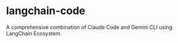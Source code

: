 # langchain-code
A comprehensive combination of Claude Code and Gemini CLI using LangChain Ecosystem.
